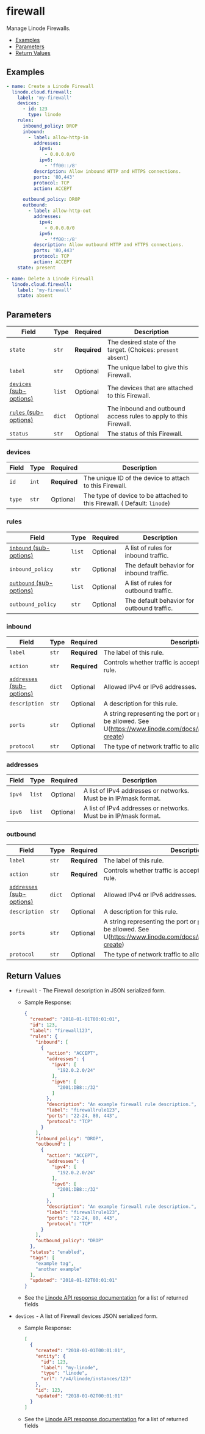 # firewall

Manage Linode Firewalls.


- [Examples](#examples)
- [Parameters](#parameters)
- [Return Values](#return-values)

## Examples

```yaml
- name: Create a Linode Firewall
  linode.cloud.firewall:
    label: 'my-firewall'
    devices:
      - id: 123
        type: linode
    rules:
      inbound_policy: DROP
      inbound:
        - label: allow-http-in
          addresses:
            ipv4:
              - 0.0.0.0/0
            ipv6:
              - 'ff00::/8'
          description: Allow inbound HTTP and HTTPS connections.
          ports: '80,443'
          protocol: TCP
          action: ACCEPT

      outbound_policy: DROP
      outbound:
        - label: allow-http-out
          addresses:
            ipv4:
              - 0.0.0.0/0
            ipv6:
              - 'ff00::/8'
          description: Allow outbound HTTP and HTTPS connections.
          ports: '80,443'
          protocol: TCP
          action: ACCEPT
    state: present
```

```yaml
- name: Delete a Linode Firewall
  linode.cloud.firewall:
    label: 'my-firewall'
    state: absent
```









## Parameters

| Field     | Type | Required | Description                                                                  |
|-----------|------|----------|------------------------------------------------------------------------------|
| `state` | `str` | **Required** | The desired state of the target.  (Choices:  `present` `absent`) |
| `label` | `str` | Optional | The unique label to give this Firewall.   |
| [`devices` (sub-options)](#devices) | `list` | Optional | The devices that are attached to this Firewall.   |
| [`rules` (sub-options)](#rules) | `dict` | Optional | The inbound and outbound access rules to apply to this Firewall.   |
| `status` | `str` | Optional | The status of this Firewall.   |





### devices

| Field     | Type | Required | Description                                                                  |
|-----------|------|----------|------------------------------------------------------------------------------|
| `id` | `int` | **Required** | The unique ID of the device to attach to this Firewall.   |
| `type` | `str` | Optional | The type of device to be attached to this Firewall.  ( Default: `linode`) |





### rules

| Field     | Type | Required | Description                                                                  |
|-----------|------|----------|------------------------------------------------------------------------------|
| [`inbound` (sub-options)](#inbound) | `list` | Optional | A list of rules for inbound traffic.   |
| `inbound_policy` | `str` | Optional | The default behavior for inbound traffic.   |
| [`outbound` (sub-options)](#outbound) | `list` | Optional | A list of rules for outbound traffic.   |
| `outbound_policy` | `str` | Optional | The default behavior for outbound traffic.   |





### inbound

| Field     | Type | Required | Description                                                                  |
|-----------|------|----------|------------------------------------------------------------------------------|
| `label` | `str` | **Required** | The label of this rule.   |
| `action` | `str` | **Required** | Controls whether traffic is accepted or dropped by this rule.   |
| [`addresses` (sub-options)](#addresses) | `dict` | Optional | Allowed IPv4 or IPv6 addresses.   |
| `description` | `str` | Optional | A description for this rule.   |
| `ports` | `str` | Optional | A string representing the port or ports on which traffic will be allowed. See U(https://www.linode.com/docs/api/networking/#firewall-create)   |
| `protocol` | `str` | Optional | The type of network traffic to allow.   |





### addresses

| Field     | Type | Required | Description                                                                  |
|-----------|------|----------|------------------------------------------------------------------------------|
| `ipv4` | `list` | Optional | A list of IPv4 addresses or networks. Must be in IP/mask format.   |
| `ipv6` | `list` | Optional | A list of IPv4 addresses or networks. Must be in IP/mask format.   |





### outbound

| Field     | Type | Required | Description                                                                  |
|-----------|------|----------|------------------------------------------------------------------------------|
| `label` | `str` | **Required** | The label of this rule.   |
| `action` | `str` | **Required** | Controls whether traffic is accepted or dropped by this rule.   |
| [`addresses` (sub-options)](#addresses) | `dict` | Optional | Allowed IPv4 or IPv6 addresses.   |
| `description` | `str` | Optional | A description for this rule.   |
| `ports` | `str` | Optional | A string representing the port or ports on which traffic will be allowed. See U(https://www.linode.com/docs/api/networking/#firewall-create)   |
| `protocol` | `str` | Optional | The type of network traffic to allow.   |





## Return Values

- `firewall` - The Firewall description in JSON serialized form.

    - Sample Response:
        ```json
        {
          "created": "2018-01-01T00:01:01",
          "id": 123,
          "label": "firewall123",
          "rules": {
            "inbound": [
              {
                "action": "ACCEPT",
                "addresses": {
                  "ipv4": [
                    "192.0.2.0/24"
                  ],
                  "ipv6": [
                    "2001:DB8::/32"
                  ]
                },
                "description": "An example firewall rule description.",
                "label": "firewallrule123",
                "ports": "22-24, 80, 443",
                "protocol": "TCP"
              }
            ],
            "inbound_policy": "DROP",
            "outbound": [
              {
                "action": "ACCEPT",
                "addresses": {
                  "ipv4": [
                    "192.0.2.0/24"
                  ],
                  "ipv6": [
                    "2001:DB8::/32"
                  ]
                },
                "description": "An example firewall rule description.",
                "label": "firewallrule123",
                "ports": "22-24, 80, 443",
                "protocol": "TCP"
              }
            ],
            "outbound_policy": "DROP"
          },
          "status": "enabled",
          "tags": [
            "example tag",
            "another example"
          ],
          "updated": "2018-01-02T00:01:01"
        }
        ```
    - See the [Linode API response documentation](https://www.linode.com/docs/api/networking/#firewall-view) for a list of returned fields


- `devices` - A list of Firewall devices JSON serialized form.

    - Sample Response:
        ```json
        [
          {
            "created": "2018-01-01T00:01:01",
            "entity": {
              "id": 123,
              "label": "my-linode",
              "type": "linode",
              "url": "/v4/linode/instances/123"
            },
            "id": 123,
            "updated": "2018-01-02T00:01:01"
          }
        ]
        ```
    - See the [Linode API response documentation](https://www.linode.com/docs/api/networking/#firewall-device-view) for a list of returned fields


